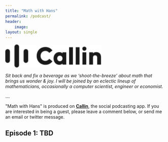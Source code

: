 ```yaml
---
title: "Math with Hans"
permalink: /podcast/
header:
    image:
layout: single
---
```

<img src="\images\callin.svg" alt="callin" style="zoom:150%;" />

_Sit back and fix a beverage as we ‘shoot-the-breeze’ about math that brings us wonder & joy. I will be joined by an eclectic lineup of mathematicians, occasionally a computer scientist, engineer or economist._

<img src="\images\math-with-hans.png" alt="podcast" style="zoom:20%;" />

"Math with Hans" is produced on [**Callin**](https://www.callin.com/show/math-with-hans-riess-QXYjgyqmnx), the social podcasting app. If you are interested in being a guest, please leave a comment below, or send me an email or twitter message.

## Episode 1: TBD